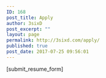 ```yaml
---
ID: 168
post_title: Apply
author: 3sixD
post_excerpt: ""
layout: page
permalink: http://3sixd.com/apply/
published: true
post_date: 2017-07-25 09:56:01
---
```

[submit_resume_form]
